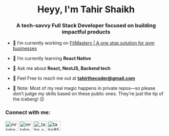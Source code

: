 <h1 align="center">Heyy, I'm Tahir Shaikh</h1>
<h3 align="center">A tech-savvy Full Stack Developer focused on building impactful products</h3>

- 🔭 I’m currently working on [FitMastery | A one stop solution for gym businesses](www.fitmastery.in)

- 🌱 I’m currently learning **React Native**

- 💬 Ask me about **React, NextJS, Backend tech**

- 📧 Feel Free to reach me out at **tahirthecoder@gmail.com**

- 🔴 Note: Most of my real magic happens in private repos—so please don’t judge my skills based on these public ones. They're just the tip of the iceberg! 😉

<h3 align="left">Connect with me:</h3>
<p align="left">
<a href="https://twitter.com/mrtahirshaikh" target="blank"><img align="center" src="https://raw.githubusercontent.com/rahuldkjain/github-profile-readme-generator/master/src/images/icons/Social/twitter.svg" alt="mrtahirshaikh" height="30" width="40" /></a>
<a href="https://linkedin.com/in/mrtahirshaikh" target="blank"><img align="center" src="https://raw.githubusercontent.com/rahuldkjain/github-profile-readme-generator/master/src/images/icons/Social/linked-in-alt.svg" alt="mrtahirshaikh" height="30" width="40" /></a>
<a href="https://instagram.com/_tahir_shaikh_85" target="blank"><img align="center" src="https://raw.githubusercontent.com/rahuldkjain/github-profile-readme-generator/master/src/images/icons/Social/instagram.svg" alt="_tahir_shaikh_85" height="30" width="40" /></a>
<a href="https://www.leetcode.com/tahir85" target="blank"><img align="center" src="https://raw.githubusercontent.com/rahuldkjain/github-profile-readme-generator/master/src/images/icons/Social/leet-code.svg" alt="tahir85" height="30" width="40" /></a>
</p>
